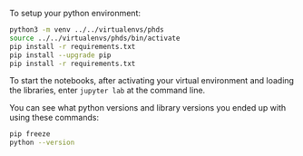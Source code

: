 To setup your python environment:
```bash
python3 -m venv ../../virtualenvs/phds
source ../../virtualenvs/phds/bin/activate
pip install -r requirements.txt
pip install --upgrade pip
pip install -r requirements.txt
```

To start the notebooks, after activating your virtual environment and loading the libraries, enter `jupyter lab` at the command line. 

You can see what python versions and library versions you ended up with using these commands:
```bash
pip freeze
python --version
```
